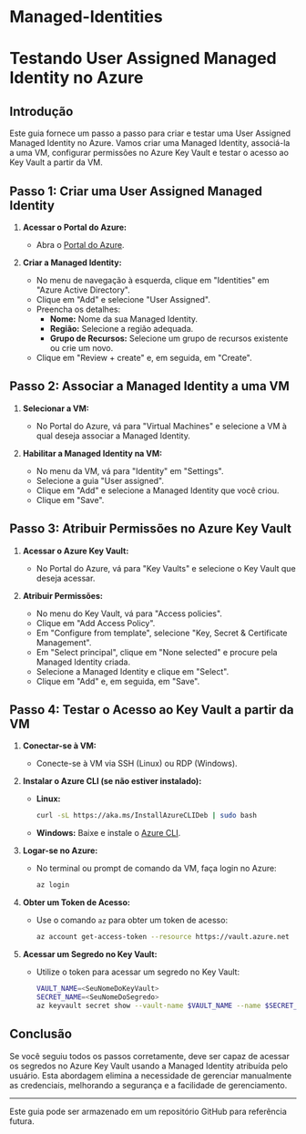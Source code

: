 # Managed-Identities

# Testando User Assigned Managed Identity no Azure

## Introdução
Este guia fornece um passo a passo para criar e testar uma User Assigned Managed Identity no Azure. Vamos criar uma Managed Identity, associá-la a uma VM, configurar permissões no Azure Key Vault e testar o acesso ao Key Vault a partir da VM.

## Passo 1: Criar uma User Assigned Managed Identity

1. **Acessar o Portal do Azure:**
   - Abra o [Portal do Azure](https://portal.azure.com).

2. **Criar a Managed Identity:**
   - No menu de navegação à esquerda, clique em "Identities" em "Azure Active Directory".
   - Clique em "Add" e selecione "User Assigned".
   - Preencha os detalhes:
     - **Nome:** Nome da sua Managed Identity.
     - **Região:** Selecione a região adequada.
     - **Grupo de Recursos:** Selecione um grupo de recursos existente ou crie um novo.
   - Clique em "Review + create" e, em seguida, em "Create".

## Passo 2: Associar a Managed Identity a uma VM

1. **Selecionar a VM:**
   - No Portal do Azure, vá para "Virtual Machines" e selecione a VM à qual deseja associar a Managed Identity.

2. **Habilitar a Managed Identity na VM:**
   - No menu da VM, vá para "Identity" em "Settings".
   - Selecione a guia "User assigned".
   - Clique em "Add" e selecione a Managed Identity que você criou.
   - Clique em "Save".

## Passo 3: Atribuir Permissões no Azure Key Vault

1. **Acessar o Azure Key Vault:**
   - No Portal do Azure, vá para "Key Vaults" e selecione o Key Vault que deseja acessar.

2. **Atribuir Permissões:**
   - No menu do Key Vault, vá para "Access policies".
   - Clique em "Add Access Policy".
   - Em "Configure from template", selecione "Key, Secret & Certificate Management".
   - Em "Select principal", clique em "None selected" e procure pela Managed Identity criada.
   - Selecione a Managed Identity e clique em "Select".
   - Clique em "Add" e, em seguida, em "Save".

## Passo 4: Testar o Acesso ao Key Vault a partir da VM

1. **Conectar-se à VM:**
   - Conecte-se à VM via SSH (Linux) ou RDP (Windows).

2. **Instalar o Azure CLI (se não estiver instalado):**
   - **Linux:**
     ```bash
     curl -sL https://aka.ms/InstallAzureCLIDeb | sudo bash
     ```
   - **Windows:** Baixe e instale o [Azure CLI](https://aka.ms/installazurecliwindows).

3. **Logar-se no Azure:**
   - No terminal ou prompt de comando da VM, faça login no Azure:
     ```bash
     az login
     ```

4. **Obter um Token de Acesso:**
   - Use o comando `az` para obter um token de acesso:
     ```bash
     az account get-access-token --resource https://vault.azure.net
     ```

5. **Acessar um Segredo no Key Vault:**
   - Utilize o token para acessar um segredo no Key Vault:
     ```bash
     VAULT_NAME=<SeuNomeDoKeyVault>
     SECRET_NAME=<SeuNomeDoSegredo>
     az keyvault secret show --vault-name $VAULT_NAME --name $SECRET_NAME
     ```

## Conclusão
Se você seguiu todos os passos corretamente, deve ser capaz de acessar os segredos no Azure Key Vault usando a Managed Identity atribuída pelo usuário. Esta abordagem elimina a necessidade de gerenciar manualmente as credenciais, melhorando a segurança e a facilidade de gerenciamento.

---

Este guia pode ser armazenado em um repositório GitHub para referência futura.
